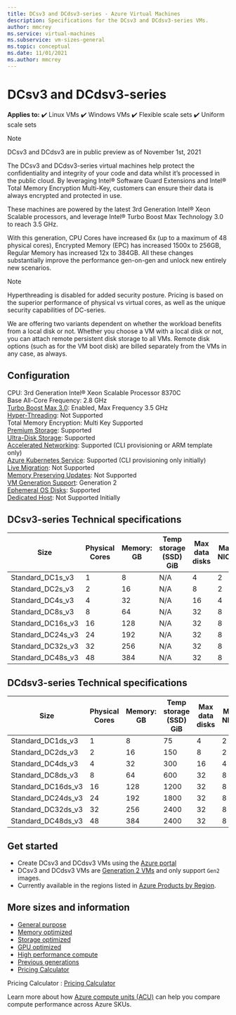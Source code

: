 ```yaml
---
title: DCsv3 and DCdsv3-series - Azure Virtual Machines
description: Specifications for the DCsv3 and DCdsv3-series VMs.
author: mmcrey
ms.service: virtual-machines
ms.subservice: vm-sizes-general
ms.topic: conceptual
ms.date: 11/01/2021
ms.author: mmcrey
---
```


# DCsv3 and DCdsv3-series

**Applies to:** :heavy_check_mark: Linux VMs :heavy_check_mark: Windows VMs :heavy_check_mark: Flexible scale sets :heavy_check_mark: Uniform scale sets

> [!NOTE] 
> DCsv3 and DCdsv3 are in public preview as of November 1st, 2021

The DCsv3 and DCdsv3-series virtual machines help protect the confidentiality and integrity of your code and data whilst it’s processed in the public cloud. By leveraging Intel® Software Guard Extensions and Intel® Total Memory Encryption Multi-Key, customers can ensure their data is always encrypted and protected in use. 

These machines are powered by the latest 3rd Generation Intel® Xeon Scalable processors, and leverage Intel® Turbo Boost Max Technology 3.0 to reach 3.5 GHz. 

With this generation, CPU Cores have increased 6x (up to a maximum of 48 physical cores), Encrypted Memory (EPC) has increased 1500x to 256GB, Regular Memory has increased 12x to 384GB. All these changes substantially improve the performance gen-on-gen and unlock new entirely new scenarios. 

> [!NOTE]
> Hyperthreading is disabled for added security posture. Pricing is based on the superior performance of physical vs virtual cores, as well as the unique security capabilities of DC-series.

We are offering two variants dependent on whether the workload benefits from a local disk or not. Whether you choose a VM with a local disk or not, you can attach remote persistent disk storage to all VMs. Remote disk options (such as for the VM boot disk) are billed separately from the VMs in any case, as always. 

## Configuration

CPU: 3rd Generation Intel® Xeon Scalable Processor 8370C<br>
Base All-Core Frequency: 2.8 GHz<br>
[Turbo Boost Max 3.0](https://www.intel.com/content/www/us/en/gaming/resources/turbo-boost.html): Enabled, Max Frequency 3.5 GHz<br>
[Hyper-Threading](https://www.intel.com/content/www/us/en/gaming/resources/hyper-threading.html): Not Supported<br>
Total Memory Encryption: Multi Key Supported<br>
[Premium Storage](premium-storage-performance.md): Supported<br>
[Ultra-Disk Storage](disks-enable-ultra-ssd.md): Supported<br>
[Accelerated Networking](../virtual-network/create-vm-accelerated-networking-cli.md): Supported (CLI provisioning or ARM template only)<br>
[Azure Kubernetes Service](../aks/intro-kubernetes.md): Supported (CLI provisioning only initially)<br>
[Live Migration](maintenance-and-updates.md): Not Supported<br>
[Memory Preserving Updates](maintenance-and-updates.md): Not Supported<br>
[VM Generation Support](generation-2.md): Generation 2<br>
[Ephemeral OS Disks](ephemeral-os-disks.md): Supported <br>
[Dedicated Host](dedicated-hosts.md): Not Supported Initially<br>

## DCsv3-series Technical specifications

| Size             | Physical Cores | Memory: GB | Temp storage (SSD) GiB | Max data disks | Max NICs |  EPC Memory (GB) |
|------------------|----------------|-------------|------------------------|----------------|---------|---------------------|
| Standard_DC1s_v3 | 1              | 8           | N/A                    | 4              | 2     |  4                 |
| Standard_DC2s_v3 | 2              | 16          | N/A                    | 8              | 2     |  8                 |
| Standard_DC4s_v3 | 4              | 32          | N/A                    | 16             | 4     |  16                |
| Standard_DC8s_v3 | 8              | 64          | N/A                    | 32             | 8     |  32                |
| Standard_DC16s_v3  | 16           | 128         | N/A                    | 32             | 8     |  64                |
| Standard_DC24s_v3  | 24           | 192         | N/A                    | 32             | 8     |  128               |
| Standard_DC32s_v3  | 32           | 256         | N/A                    | 32             | 8     |  192               |
| Standard_DC48s_v3  | 48           | 384         | N/A                    | 32             | 8     |  256               |

## DCdsv3-series Technical specifications

| Size             | Physical Cores | Memory: GB | Temp storage (SSD) GiB | Max data disks | Max NICs |  EPC Memory (GB) |
|------------------|----------------|-------------|------------------------|----------------|---------|---------------------|
| Standard_DC1ds_v3 | 1              | 8           | 75                    | 4              | 2     |  4                 |
| Standard_DC2ds_v3 | 2              | 16          | 150                    | 8              | 2     |  8                 |
| Standard_DC4ds_v3 | 4              | 32          | 300                    | 16             | 4     |  16                |
| Standard_DC8ds_v3 | 8              | 64          | 600                    | 32             | 8     |  32                |
| Standard_DC16ds_v3  | 16           | 128         | 1200                    | 32             | 8     |  64                |
| Standard_DC24ds_v3  | 24           | 192         | 1800                    | 32             | 8     |  128               |
| Standard_DC32ds_v3  | 32           | 256         | 2400                    | 32             | 8     |  192               |
| Standard_DC48ds_v3  | 48           | 384         | 2400                    | 32             | 8     |  256               |

## Get started

- Create DCsv3 and DCdsv3 VMs using the [Azure portal](./linux/quick-create-portal.md)
- DCsv3 and DCdsv3 VMs are [Generation 2 VMs](./generation-2.md#creating-a-generation-2-vm) and only support `Gen2` images.
- Currently available in the regions listed in [Azure Products by Region](https://azure.microsoft.com/global-infrastructure/services/?products=virtual-machines&regions=all).

## More sizes and information

- [General purpose](sizes-general.md)
- [Memory optimized](sizes-memory.md)
- [Storage optimized](sizes-storage.md)
- [GPU optimized](sizes-gpu.md)
- [High performance compute](sizes-hpc.md)
- [Previous generations](sizes-previous-gen.md)
- [Pricing Calculator](https://azure.microsoft.com/pricing/calculator/)

Pricing Calculator : [Pricing Calculator](https://azure.microsoft.com/pricing/calculator/)

Learn more about how [Azure compute units (ACU)](acu.md) can help you compare compute performance across Azure SKUs.
